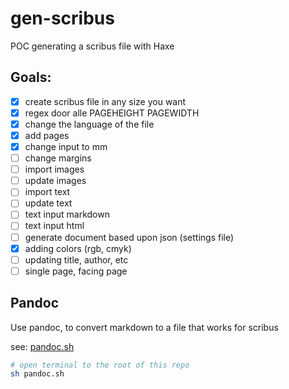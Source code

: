 # gen-scribus

POC generating a scribus file with Haxe

## Goals:

- [x] create scribus file in any size you want
- [x] regex door alle PAGEHEIGHT PAGEWIDTH
- [x] change the language of the file
- [x] add pages
- [x] change input to mm
- [ ] change margins
- [ ] import images
- [ ] update images
- [ ] import text
- [ ] update text
- [ ] text input markdown
- [ ] text input html
- [ ] generate document based upon json (settings file)
- [x] adding colors (rgb, cmyk)
- [ ] updating title, author, etc
- [ ] single page, facing page

## Pandoc

Use pandoc, to convert markdown to a file that works for scribus

see: [pandoc.sh](pandoc.sh)

```bash
# open terminal to the root of this repo
sh pandoc.sh
```
